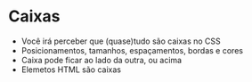 # Caixas

* Você irá perceber que (quase)tudo são caixas no CSS
* Posicionamentos, tamanhos, espaçamentos, bordas e cores
* Caixa pode ficar ao lado da outra, ou acima
* Elemetos HTML são caixas  
